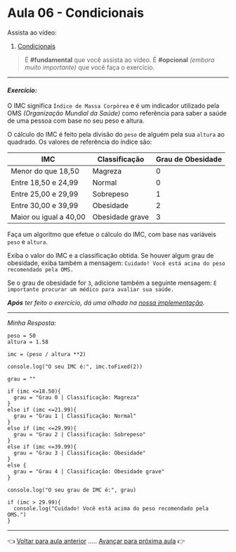 # Aula 06 - Condicionais

Assista ao vídeo:

  1. [Condicionais](https://www.youtube.com/watch?v=Uw7X_JwGbis)

> É **#fundamental** que você assista ao vídeo. É **#opcional** _(embora muito importante)_ que você faça o exercício.

---

#### _Exercício:_

O IMC significa `Índice de Massa Corpórea` e é um indicador utilizado pela OMS _(Organização Mundial da Saúde)_ como referência para saber a saúde de uma pessoa com base no seu peso e altura.

O cálculo do IMC é feito pela divisão do `peso` de alguém pela sua `altura` ao quadrado. Os valores de referência do índice são:

| IMC | Classificação | Grau de Obesidade |
| - | - | - |
| Menor do que 18,50 | Magreza | 0 |
| Entre 18,50 e 24,99 | Normal | 0 |
| Entre 25,00 e 29,99 | Sobrepeso | 1 |
| Entre 30,00 e 39,99 | Obesidade | 2 |
| Maior ou igual a 40,00 | Obesidade grave | 3 |

Faça um algoritmo que efetue o cálculo do IMC, com base nas variáveis `peso` e `altura`.

Exiba o valor do IMC e a classificação obtida. Se houver algum grau de obesidade, exiba também a mensagem: `Cuidado! Você está acima do peso recomendado pela OMS.`

Se o grau de obesidade for `3`, adicione também a seguinte mensagem: `É importante procurar um médico para avaliar sua saúde.`

_**Após** ter feito o exercício, dá uma olhada na [nossa implementação](resolucao.md)._

---

_Minha Resposta:_

```
peso = 50
altura = 1.58

imc = (peso / altura **2)

console.log("O seu IMC é:", imc.toFixed(2))

grau = ""

if (imc <=18.50){
  grau = "Grau 0 | Classificação: Magreza"
}
else if (imc <=21.99){
  grau = "Grau 1 | Classificação: Normal"
}
else if (imc <=29.99){
  grau = "Grau 2 | Classificação: Sobrepeso"
}
else if (imc <=39.99){
  grau = "Grau 3 | Classificação: Obesidade"
}
else {
  grau = "Grau 4 | Classificação: Obesidade grave"
}

console.log("O seu grau de IMC é:", grau)

if (imc > 29.99){
  console.log("Cuidado! Você está acima do peso recomendado pela OMS.")
}
```


---

👈 [Voltar para aula anterior](../aula05/aula.md) ..... [Avançar para próxima aula](../aula07/aula.md) 👉
